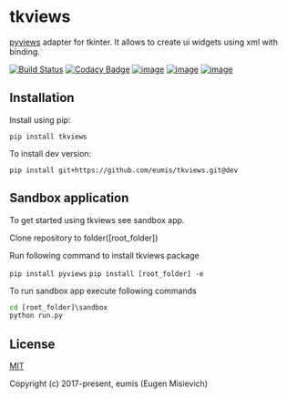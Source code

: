# tkviews

[pyviews](https://github.com/eumis/pyviews) adapter for tkinter. It allows to create ui widgets using xml with binding.

[![Build Status](https://travis-ci.com/eumis/tkviews.svg?branch=dev)](https://travis-ci.com/eumis/tkviews)
[![Codacy Badge](https://api.codacy.com/project/badge/Grade/813287b5cd4148789651669225beefd6)](https://www.codacy.com/app/eumis/tkviews?utm_source=github.com&amp;utm_medium=referral&amp;utm_content=eumis/tkviews&amp;utm_campaign=Badge_Grade)
[![image](https://img.shields.io/pypi/v/tkviews.svg)](https://python.org/pypi/tkviews)
[![image](https://img.shields.io/pypi/pyversions/tkviews.svg)](https://python.org/pypi/tkviews)
[![image](https://img.shields.io/pypi/l/tkviews.svg)](https://python.org/pypi/tkviews)

## Installation

Install using pip:

`pip install tkviews`

To install dev version:

`pip install git+https://github.com/eumis/tkviews.git@dev`

## Sandbox application

To get started using tkviews see sandbox app.

Clone repository to folder(\[root_folder\])

Run following command to install tkviews package

`pip install pyviews`
`pip install [root_folder] -e`

To run sandbox app execute following commands

```cmd
cd [root_folder]\sandbox
python run.py
```

## License

[MIT](http://opensource.org/licenses/MIT)

Copyright (c) 2017-present, eumis (Eugen Misievich)
